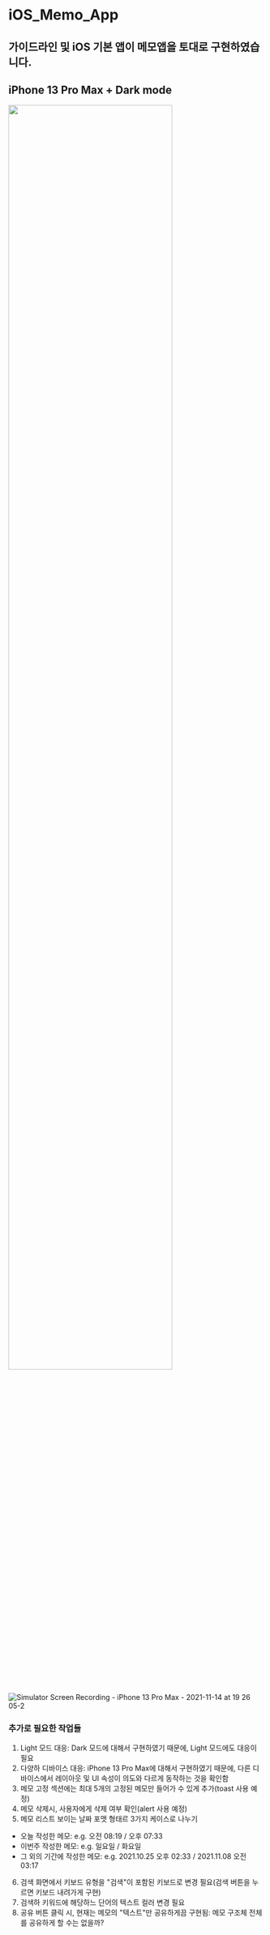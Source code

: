 # iOS_Memo_App

## 가이드라인 및 iOS 기본 앱이 메모앱을 토대로 구현하였습니다.

## iPhone 13 Pro Max + Dark mode
<img width="80%" src="https://user-images.githubusercontent.com/86342736/141677385-97d3f718-bf99-4bbb-9851-0fb7a5034a6d.gif"/>


![Simulator Screen Recording - iPhone 13 Pro Max - 2021-11-14 at 19 26 05-2](https://user-images.githubusercontent.com/86342736/141677385-97d3f718-bf99-4bbb-9851-0fb7a5034a6d.gif)


### 추가로 필요한 작업들
1. Light 모드 대응: Dark 모드에 대해서 구현하였기 때문에, Light 모드에도 대응이 필요
2. 다양하 디바이스 대응: iPhone 13 Pro Max에 대해서 구현하였기 때문에,
다른 디바이스에서 레이아웃 및 UI 속성이 의도와 다르게 동작하는 것을 확인함
3. 메모 고정 섹션에는 최대 5개의 고정된 메모만 들어가 수 있게 추가(toast 사용 예정)
4. 메모 삭제시, 사용자에게 삭제 여부 확인(alert 사용 예정)
5. 메모 리스트 보이는 날짜 포맷 형태르 3가지 케이스로 나누기
  - 오늘 작성한 메모: e.g. 오전 08:19 / 오후 07:33
  - 이번주 작성한 메모: e.g. 일요일 / 화요일
  - 그 외의 기간에 작성한 메모: e.g. 2021.10.25 오후 02:33 / 2021.11.08 오전 03:17
6. 검색 화면에서 키보드 유형을 "검색"이 포함된 키보드로 변경 필요(검색 버튼을 누르면 키보드 내려가게 구현)
7. 검색하 키워드에 해당하느 단어의 텍스트 컬러 변경 필요
8. 공유 버튼 클릭 시, 현재는 메모의 "텍스트"만 공유하게끔 구현됨: 메모 구조체 전체를 공유하게 할 수는 없을까?

